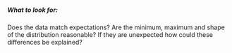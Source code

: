 ##### What to look for:

Does the data match expectations? Are the minimum, maximum and shape of the distribution reasonable? If they are unexpected how could these differences be explained?

<!-- ##### Caveats: -->

<!-- ##### Useful Resources: -->
